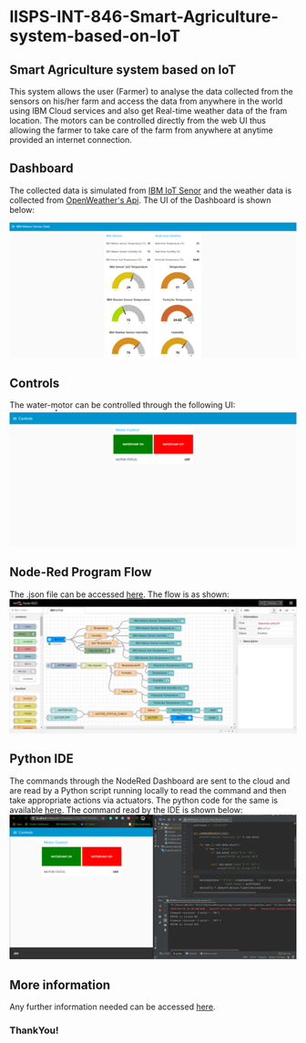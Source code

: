 # llSPS-INT-846-Smart-Agriculture-system-based-on-IoT
## Smart Agriculture system based on IoT

This system allows the user (Farmer) to analyse the data collected from the sensors on his/her farm and access the data from anywhere in the world using IBM Cloud services and also get Real-time weather data of the fram location. The motors can be controlled directly from the web UI thus allowing the farmer to take care of the farm from anywhere at anytime provided an internet connection. 

## Dashboard
The collected data is simulated from [IBM IoT Senor](https://watson-iot-sensor-simulator.mybluemix.net/) and the weather data is collected from [OpenWeather's Api](http://api.openweathermap.org/data/2.5/weather?q=Mumbai&units=metric&appid=577a1cbdcb2a11d51cc74f5f5962791a). The UI of the Dashboard is shown below:

![](https://github.com/SmartPracticeschool/llSPS-INT-846-Smart-Agriculture-system-based-on-IoT/blob/master/Images/Dashboard(tab1).PNG)

## Controls
The water-motor can be controlled through the following UI:
![](https://github.com/SmartPracticeschool/llSPS-INT-846-Smart-Agriculture-system-based-on-IoT/blob/master/Images/Controls(tab2).PNG)

## Node-Red Program Flow
The .json file can be accessed [here](https://github.com/SmartPracticeschool/llSPS-INT-846-Smart-Agriculture-system-based-on-IoT/blob/master/NodeRed_ProjectFlow.json).
The flow is as shown:
![](https://github.com/SmartPracticeschool/llSPS-INT-846-Smart-Agriculture-system-based-on-IoT/blob/master/Images/Flow.PNG)

## Python IDE
The commands through the NodeRed Dashboard are sent to the cloud and are read by a Python script running locally to read the command and then take appropriate actions via actuators. The python code for the same is available [here](https://github.com/SmartPracticeschool/llSPS-INT-846-Smart-Agriculture-system-based-on-IoT/blob/master/IBMWatson_Code_for%20_Data_Reception.py). The command read by the IDE is shown below:
![](https://github.com/SmartPracticeschool/llSPS-INT-846-Smart-Agriculture-system-based-on-IoT/blob/master/Images/PythonIDE.jpg)

## More information
Any further information needed can be accessed [here](https://github.com/SmartPracticeschool/llSPS-INT-846-Smart-Agriculture-system-based-on-IoT/tree/master/Documentation).

### ThankYou!
